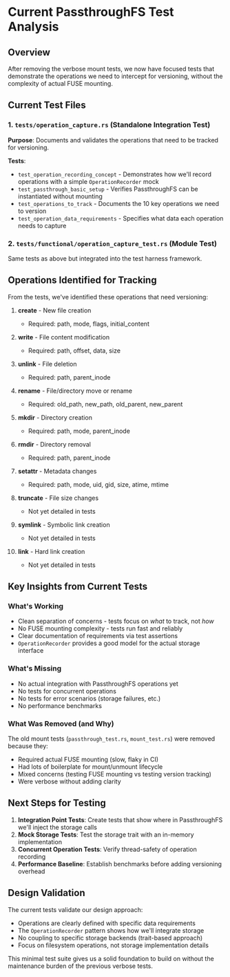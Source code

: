 # Current PassthroughFS Test Analysis

## Overview

After removing the verbose mount tests, we now have focused tests that demonstrate the operations we need to intercept for versioning, without the complexity of actual FUSE mounting.

## Current Test Files

### 1. `tests/operation_capture.rs` (Standalone Integration Test)

**Purpose**: Documents and validates the operations that need to be tracked for versioning.

**Tests**:
- `test_operation_recording_concept` - Demonstrates how we'll record operations with a simple `OperationRecorder` mock
- `test_passthrough_basic_setup` - Verifies PassthroughFS can be instantiated without mounting
- `test_operations_to_track` - Documents the 10 key operations we need to version
- `test_operation_data_requirements` - Specifies what data each operation needs to capture

### 2. `tests/functional/operation_capture_test.rs` (Module Test)

Same tests as above but integrated into the test harness framework.

## Operations Identified for Tracking

From the tests, we've identified these operations that need versioning:

1. **create** - New file creation
   - Required: path, mode, flags, initial_content

2. **write** - File content modification  
   - Required: path, offset, data, size

3. **unlink** - File deletion
   - Required: path, parent_inode

4. **rename** - File/directory move or rename
   - Required: old_path, new_path, old_parent, new_parent

5. **mkdir** - Directory creation
   - Required: path, mode, parent_inode

6. **rmdir** - Directory removal
   - Required: path, parent_inode

7. **setattr** - Metadata changes
   - Required: path, mode, uid, gid, size, atime, mtime

8. **truncate** - File size changes
   - Not yet detailed in tests

9. **symlink** - Symbolic link creation
   - Not yet detailed in tests

10. **link** - Hard link creation
    - Not yet detailed in tests

## Key Insights from Current Tests

### What's Working
- Clean separation of concerns - tests focus on *what* to track, not *how*
- No FUSE mounting complexity - tests run fast and reliably
- Clear documentation of requirements via test assertions
- `OperationRecorder` provides a good model for the actual storage interface

### What's Missing
- No actual integration with PassthroughFS operations yet
- No tests for concurrent operations
- No tests for error scenarios (storage failures, etc.)
- No performance benchmarks

### What Was Removed (and Why)
The old mount tests (`passthrough_test.rs`, `mount_test.rs`) were removed because they:
- Required actual FUSE mounting (slow, flaky in CI)
- Had lots of boilerplate for mount/unmount lifecycle
- Mixed concerns (testing FUSE mounting vs testing version tracking)
- Were verbose without adding clarity

## Next Steps for Testing

1. **Integration Point Tests**: Create tests that show where in PassthroughFS we'll inject the storage calls
2. **Mock Storage Tests**: Test the storage trait with an in-memory implementation
3. **Concurrent Operation Tests**: Verify thread-safety of operation recording
4. **Performance Baseline**: Establish benchmarks before adding versioning overhead

## Design Validation

The current tests validate our design approach:
- Operations are clearly defined with specific data requirements
- The `OperationRecorder` pattern shows how we'll integrate storage
- No coupling to specific storage backends (trait-based approach)
- Focus on filesystem operations, not storage implementation details

This minimal test suite gives us a solid foundation to build on without the maintenance burden of the previous verbose tests.